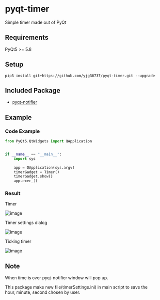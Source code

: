 # pyqt-timer
Simple timer made out of PyQt

## Requirements
PyQt5 >= 5.8

## Setup
```pip3 install git+https://github.com/yjg30737/pyqt-timer.git --upgrade```

## Included Package
* <a href="https://github.com/yjg30737/pyqt-notifier.git">pyqt-notifier</a>

## Example

### Code Example
```python
from PyQt5.QtWidgets import QApplication


if __name__ == "__main__":
    import sys

    app = QApplication(sys.argv)
    timerGadget = Timer()
    timerGadget.show()
    app.exec_()
```

### Result

Timer

![image](https://user-images.githubusercontent.com/55078043/146874279-76c99dd7-5754-414d-92ff-7a52435aa7a9.png)

Timer settings dialog

![image](https://user-images.githubusercontent.com/55078043/146874301-15e60c7c-f596-43bb-bf2f-16dd0ecc09a7.png)

Ticking timer

![image](https://user-images.githubusercontent.com/55078043/146874339-df61f867-c4c1-4212-8650-9a306324347e.png)

## Note
When time is over pyqt-notifier window will pop up.

This package make new file(timerSettings.ini) in main script to save the hour, minute, second chosen by user.
